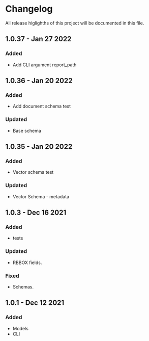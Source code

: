 # Changelog 


All release higlighths of this project will be documented in this file.

## 1.0.37 - Jan 27 2022
### Added
- Add CLI argument report_path
###

## 1.0.36 - Jan 20 2022
### Added
- Add document schema test
### Updated
- Base schema
###

## 1.0.35 - Jan 20 2022
### Added
- Vector schema test
### Updated
- Vector Schema - metadata
###

## 1.0.3 - Dec 16 2021
### Added
- tests
### Updated
- RBBOX fields.
### Fixed
- Schemas.
###

## 1.0.1 - Dec 12 2021
### Added
- Models
- CLI 
###
